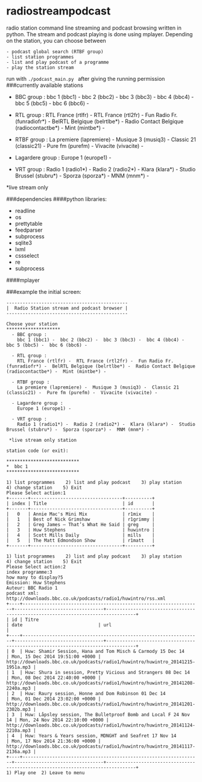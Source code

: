 radiostreampodcast
==================

radio station command line streaming and podcast browsing written in python. The stream and podcast playing is done using mplayer. Depending on the station, you can choose between

	- podcast global search (RTBF group)
	- list station programmes
	- list and play podcast of a programme
    - play the station stream


run with 
`./podcast_main.py ` after giving the running permission
###currently available stations
  - BBC group :
	bbc 1 (bbc1) -  bbc 2 (bbc2) -  bbc 3 (bbc3) -  bbc 4 (bbc4) -  bbc 5 (bbc5) -  bbc 6 (bbc6) -  

  - RTL group :
	RTL France (rtlfr) -  RTL France (rtl2fr) -  Fun Radio Fr. (funradiofr*) -  BelRTL Belgique (belrtlbe*) -  Radio Contact Belgique (radiocontactbe*) -  Mint (mintbe*) -  

  - RTBF group :
	La premiere (lapremiere) -  Musique 3 (musiq3) -  Classic 21 (classic21) -  Pure fm (purefm) -  Vivacite (vivacite) -  

  - Lagardere group :
	Europe 1 (europe1) -  

  - VRT group :
	Radio 1 (radio1*) -  Radio 2 (radio2*) -  Klara (klara*) -  Studio Brussel (stubru*) -  Sporza (sporza*) -  MNM (mnm*) -  

 *live stream only

###dependencies
####python libraries:
* readline
* os
* prettytable
* feedparser
* subprocess 
* sqlite3
* lxml
* cssselect
* re
* subprocess 

####mplayer

###example
the initial screen:
```
---------------------------------------------
|  Radio Station stream and podcast browser |
---------------------------------------------

Choose your station
********************
  - BBC group :
	bbc 1 (bbc1) -  bbc 2 (bbc2) -  bbc 3 (bbc3) -  bbc 4 (bbc4) -  bbc 5 (bbc5) -  bbc 6 (bbc6) -  

  - RTL group :
	RTL France (rtlfr) -  RTL France (rtl2fr) -  Fun Radio Fr. (funradiofr*) -  BelRTL Belgique (belrtlbe*) -  Radio Contact Belgique (radiocontactbe*) -  Mint (mintbe*) -  

  - RTBF group :
	La premiere (lapremiere) -  Musique 3 (musiq3) -  Classic 21 (classic21) -  Pure fm (purefm) -  Vivacite (vivacite) -  

  - Lagardere group :
	Europe 1 (europe1) -  

  - VRT group :
	Radio 1 (radio1*) -  Radio 2 (radio2*) -  Klara (klara*) -  Studio Brussel (stubru*) -  Sporza (sporza*) -  MNM (mnm*) -  

 *live stream only station

station code (or exit):
```

```
***************************
*  bbc 1
*************************** 

1) list programmes    2) list and play podcast    3) play station    4) change station    5) Exit    
Please Select action:1
+-------+----------------------------------+----------+
| index | Title                            | id       |
+-------+----------------------------------+----------+
|   0   | Annie Mac's Mini Mix             | r1mix    |
|   1   | Best of Nick Grimshaw            | r1grimmy |
|   2   | Greg James – That’s What He Said | greg     |
|   3   | Huw Stephens                     | huwintro |
|   4   | Scott Mills Daily                | mills    |
|   5   | The Matt Edmondson Show          | r1matt   |
+-------+----------------------------------+----------+

1) list programmes    2) list and play podcast    3) play station    4) change station    5) Exit    
Please Select action:2
index programme:3
how many to display?5
Emission: Huw Stephens
Auteur: BBC Radio 1
podcast xml: http://downloads.bbc.co.uk/podcasts/radio1/huwintro/rss.xml
+----+------------------------------------------------------------------+---------------------------------+---------------------------------------------------------------------------------+
| id | Titre                                                            | date                            | url                                                                             |
+----+------------------------------------------------------------------+---------------------------------+---------------------------------------------------------------------------------+
| 0  | Huw: Shamir Session, Hana and Tom Misch & Carmody 15 Dec 14      | Mon, 15 Dec 2014 19:51:00 +0000 | http://downloads.bbc.co.uk/podcasts/radio1/huwintro/huwintro_20141215-1951a.mp3 |
| 1  | Huw: Shura in session, Pretty Vicious and Strangers 08 Dec 14    | Mon, 08 Dec 2014 22:40:00 +0000 | http://downloads.bbc.co.uk/podcasts/radio1/huwintro/huwintro_20141208-2240a.mp3 |
| 2  | Huw: Raury session, Honne and Dom Robinson 01 Dec 14             | Mon, 01 Dec 2014 23:02:00 +0000 | http://downloads.bbc.co.uk/podcasts/radio1/huwintro/huwintro_20141201-2302b.mp3 |
| 3  | Huw: Låpsley session, The Bulletproof Bomb and Local F 24 Nov 14 | Mon, 24 Nov 2014 22:10:00 +0000 | http://downloads.bbc.co.uk/podcasts/radio1/huwintro/huwintro_20141124-2210a.mp3 |
| 4  | Huw: Years & Years session, MDNGHT and Seafret 17 Nov 14         | Mon, 17 Nov 2014 21:36:00 +0000 | http://downloads.bbc.co.uk/podcasts/radio1/huwintro/huwintro_20141117-2136a.mp3 |
+----+------------------------------------------------------------------+---------------------------------+---------------------------------------------------------------------------------+
1) Play one  2) Leave to menu




```
